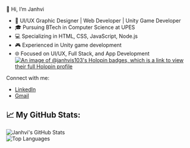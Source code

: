 👋 Hi, I’m Janhvi
- 🚀 UI/UX Graphic Designer | Web Developer | Unity Game Developer
- 🎓 Pursuing BTech in Computer Science at UPES
- 💻 Specializing in HTML, CSS, JavaScript, Node.js
- 🎮 Experienced in Unity game development
- 🌐 Focused on UI/UX, Full Stack, and App Development
[![An image of @janhvis103's Holopin badges, which is a link to view their full Holopin profile](https://holopin.me/janhvis103)](https://holopin.io/@janhvis103)

Connect with me:
- [LinkedIn](https://www.linkedin.com/in/janhvi-shukla103/)
- [Gmail](mailto:janhvis103@gmail.com)

## 📈 My GitHub Stats:
![Janhvi's GitHub Stats](https://github-readme-stats.vercel.app/api?username=your-github-username&show_icons=true&theme=radical)  
![Top Languages](https://github-readme-stats.vercel.app/api/top-langs/?username=your-github-username&layout=compact&theme=radical)

<!---
Janhvi-S103/Janhvi-S103 is a ✨ special ✨ repository because its `README.md` (this file) appears on your GitHub profile.
You can click the Preview link to take a look at your changes.
--->

